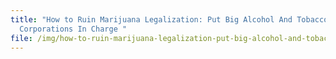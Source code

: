 ```yaml
---
title: "How to Ruin Marijuana Legalization: Put Big Alcohol And Tobacco
  Corporations In Charge "
file: /img/how-to-ruin-marijuana-legalization-put-big-alcohol-and-tobacco-corporations-in-charge-.pdf
---
```


